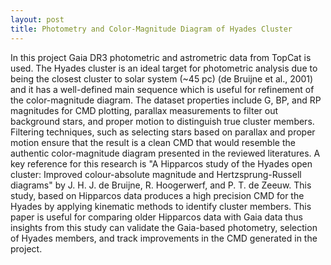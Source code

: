 ```yaml
---
layout: post
title: Photometry and Color-Magnitude Diagram of Hyades Cluster
---
```


In this project Gaia DR3 photometric and astrometric data from TopCat is used. The Hyades cluster is an ideal target for photometric analysis due to being the closest cluster to solar system (~45 pc) (de Bruijne et al., 2001) and it has a well-defined main sequence which is useful for refinement of the color-magnitude diagram. The dataset properties include G, BP, and RP magnitudes for CMD plotting, parallax measurements to filter out background stars, and proper motion to distinguish true cluster members. Filtering techniques, such as selecting stars based on parallax and proper motion ensure that the result is a clean CMD that would resemble the authentic color-magnitude diagram presented in the reviewed literatures.
A key reference for this research is "A Hipparcos study of the Hyades open cluster: Improved colour-absolute magnitude and Hertzsprung-Russell diagrams" by J. H. J. de Bruijne, R. Hoogerwerf, and P. T. de Zeeuw. This study, based on Hipparcos data produces a high precision CMD for the Hyades by applying kinematic methods to identify cluster members. This paper is useful for comparing older Hipparcos data with Gaia data thus insights from this study can validate the Gaia-based photometry, selection of Hyades members, and track improvements in the CMD generated in the project.
